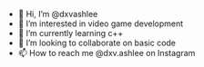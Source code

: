 - 👋 Hi, I’m @dxvashlee
- 👀 I’m interested in video game development 
- 🌱 I’m currently learning c++
- 💞️ I’m looking to collaborate on basic code
- 📫 How to reach me @dxv.ashlee on Instagram

<!---
dxvashlee/dxvashlee is a ✨ special ✨ repository because its `README.md` (this file) appears on your GitHub profile.
You can click the Preview link to take a look at your changes.
--->
